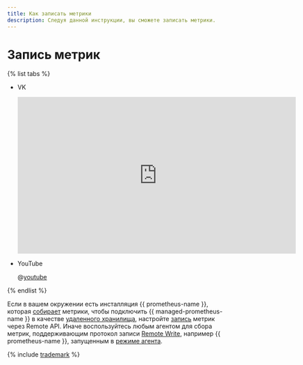 ```yaml
---
title: Как записать метрики
description: Следуя данной инструкции, вы сможете записать метрики.
---
```


# Запись метрик


{% list tabs %}

- VK

  <iframe src="https://vk.com/video_ext.php?oid=-200452713&id=456239450&hash=8fa7722c8be1c400" width="640" height="360" frameborder="0" allowfullscreen="1" allow="autoplay; encrypted-media; fullscreen; picture-in-picture"></iframe><br>

- YouTube

  @[youtube](https://youtu.be/KjDtR_zysPM)

{% endlist %}




Если в вашем окружении есть инсталляция {{ prometheus-name }}, которая [собирает](https://prometheus.io/docs/prometheus/latest/configuration/configuration/#scrape_config) метрики, чтобы подключить {{ managed-prometheus-name }} в качестве [удаленного хранилища](https://prometheus.io/docs/prometheus/latest/storage/#remote-storage-integrations), настройте [запись](remote-write.md) метрик через Remote API. Иначе воспользуйтесь любым агентом для сбора метрик, поддерживающим протокол записи [Remote Write](https://prometheus.io/docs/prometheus/latest/configuration/configuration/#remote_write), например {{ prometheus-name }}, запущенным в [режиме агента](https://prometheus.io/docs/prometheus/latest/feature_flags/#prometheus-agent).

{% include [trademark](../../../../_includes/monitoring/trademark.md) %}
